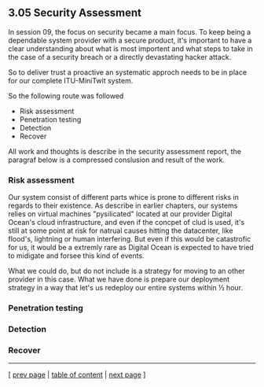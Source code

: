 ## 3.05 Security Assessment

In session 09, the focus on security became a main focus. To keep being a dependable system provider with a secure product, it's important to have a clear understanding about what is most importent and what steps to take in the case of a security breach or a directly devastating hacker attack.

So to deliver trust a proactive an systematic approch needs to be in place for our complete ITU-MiniTwit system.

So the following route was followed
- Risk assessment
- Penetration testing
- Detection
- Recover

All work and thoughts is describe in the security assessment report, the paragraf below is a compressed conslusion and result of the work.

### Risk assessment
Our system consist of different parts whice is prone to different risks in regards to their existence.
As describe in earlier chapters, our systems relies on virtual machines "pysilicated" located at our provider Digital Ocean's cloud infrastructure, and even if the concpet of clud is used, it's still at some point at risk for natrual causes hitting the datacenter, like flood's, lightning or human interfering. But even if this would be catastrofic for us, it would be a extremly rare as Digital Ocean is expected to have tried to midigate and forsee this kind of events.

What we could do, but do not include is a strategy for moving to an other provider in this case. What we have done is prepare our deployment strategy in a way that let's us redeploy our entire systems within ½ hour.

### Penetration testing
### Detection
### Recover


---
[ [prev page](../chapters/304_monitoring_and_logging.md) | [table of content](../table_of_content.md) | [next page](../chapters/306_scaling_and_load_balancing.md) ]
